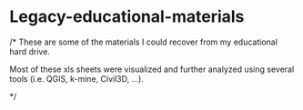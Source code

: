 # Legacy-educational-materials

/*
These are some of the materials I could recover from my educational hard drive. 

Most of these xls sheets were visualized and further analyzed using several tools (i.e. QGIS, k-mine, Civil3D, ...).

*/
